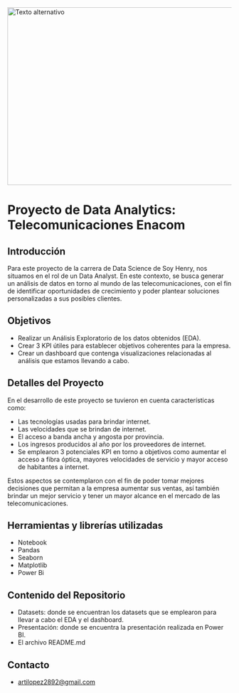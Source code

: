 <img src="https://www.silvertouchtech.co.uk/wp-content/uploads/2020/05/big-data-banner.jpg" alt="Texto alternativo" width="1600" height="400">


# Proyecto de Data Analytics: Telecomunicaciones Enacom


## Introducción
Para este proyecto de la carrera de Data Science de Soy Henry, nos situamos en el rol de un Data Analyst.
En este contexto, se busca generar un análisis de datos en torno al mundo de las telecomunicaciones, con el fin de identificar oportunidades de crecimiento y poder plantear soluciones personalizadas a sus posibles clientes.

## Objetivos
- Realizar un Análisis Exploratorio de los datos obtenidos (EDA).
- Crear 3 KPI útiles para establecer objetivos coherentes para la empresa.
- Crear un dashboard que contenga visualizaciones relacionadas al análisis que estamos llevando a cabo.

## Detalles del Proyecto
En el desarrollo de este proyecto se tuvieron en cuenta características como:
- Las tecnologías usadas para brindar internet.
- Las velocidades que se brindan de internet.
- El acceso a banda ancha y angosta por provincia.
- Los ingresos producidos al año por los proveedores de internet.
- Se emplearon 3 potenciales KPI en torno a objetivos como aumentar el acceso a fibra óptica, mayores velocidades de servicio y mayor acceso de habitantes a internet.

Estos aspectos se contemplaron con el fin de poder tomar mejores decisiones que permitan a la empresa aumentar sus ventas, así también brindar un mejor servicio y tener un mayor alcance en el mercado de las telecomunicaciones.

## Herramientas y librerías utilizadas
- Notebook
- Pandas
- Seaborn
- Matplotlib
- Power Bi

## Contenido del Repositorio
- Datasets: donde se encuentran los datasets que se emplearon para llevar a cabo el EDA y el dashboard.
- Presentación: donde se encuentra la presentación realizada en Power BI.
- El archivo README.md

## Contacto
- artilopez2892@gmail.com

